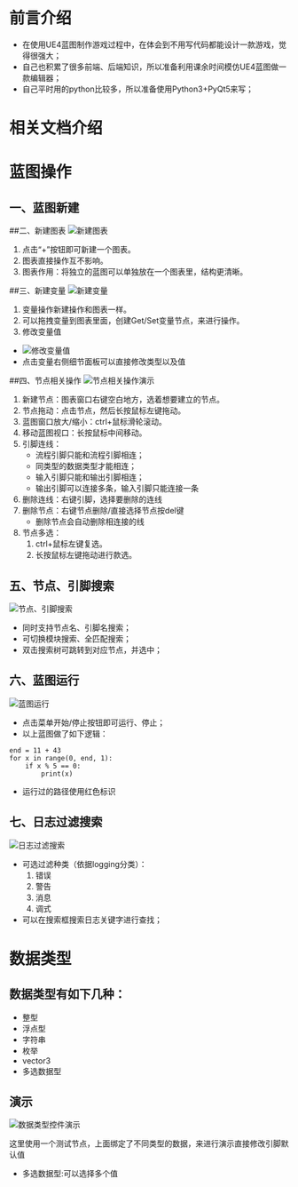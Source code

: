 # 前言介绍
* 在使用UE4蓝图制作游戏过程中，在体会到不用写代码都能设计一款游戏，觉得很强大；
* 自己也积累了很多前端、后端知识，所以准备利用课余时间模仿UE4蓝图做一款编辑器；
* 自己平时用的python比较多，所以准备使用Python3+PyQt5来写；

# 相关文档介绍

<!-- - [蓝图操作](./doc/蓝图操作.md)
- [数据类型](./doc/数据类型.md) -->

# 蓝图操作
## 一、蓝图新建

##二、新建图表
![新建图表](doc/image/20190126_graphic.png)
1. 点击“+”按钮即可新建一个图表。
2. 图表直接操作互不影响。
3. 图表作用：将独立的蓝图可以单独放在一个图表里，结构更清晰。

##三、新建变量
![新建变量](doc/image/20190112_variable.gif)
1. 变量操作新建操作和图表一样。
2. 可以拖拽变量到图表里面，创建Get/Set变量节点，来进行操作。
3. 修改变量值
- ![修改变量值](doc/image/20190126_detail.png)
- 点击变量右侧细节面板可以直接修改类型以及值 

##四、节点相关操作
![节点相关操作演示](doc/image/20190123_operation.gif)

1. 新建节点：图表窗口右键空白地方，选着想要建立的节点。
2. 节点拖动：点击节点，然后长按鼠标左键拖动。
3. 蓝图窗口放大/缩小：ctrl+鼠标滑轮滚动。
4. 移动蓝图视口：长按鼠标中间移动。
5. 引脚连线：
    - 流程引脚只能和流程引脚相连；
    - 同类型的数据类型才能相连；
    - 输入引脚只能和输出引脚相连；
    - 输出引脚可以连接多条，输入引脚只能连接一条
6. 删除连线：右键引脚，选择要删除的连线
7. 删除节点：右键节点删除/直接选择节点按del键
    - 删除节点会自动删除相连接的线
8. 节点多选：
    1. ctrl+鼠标左键复选。
    2. 长按鼠标左键拖动进行款选。

## 五、节点、引脚搜索
![节点、引脚搜索](doc/image/20190222_search.gif)
- 同时支持节点名、引脚名搜索；
- 可切换模块搜索、全匹配搜索；
- 双击搜索树可跳转到对应节点，并选中；

## 六、蓝图运行
![蓝图运行](doc/image/20190222_bprun.gif)
- 点击菜单开始/停止按钮即可运行、停止；
- 以上蓝图做了如下逻辑：
```python3
end = 11 + 43
for x in range(0, end, 1):
    if x % 5 == 0:
        print(x)
```
- 运行过的路径使用红色标识


## 七、日志过滤搜索
![日志过滤搜索](doc/image/20190222_logfilter.gif)
- 可选过滤种类（依据logging分类）：
    1. 错误
    2. 警告
    3. 消息
    4. 调式
- 可以在搜索框搜索日志关键字进行查找；


# 数据类型

## 数据类型有如下几种：
- 整型
- 浮点型
- 字符串
- 枚举
- vector3
- 多选数据型

## 演示
![数据类型控件演示](doc/image/20190123_pinwidget.gif)

这里使用一个测试节点，上面绑定了不同类型的数据，来进行演示直接修改引脚默认值
- 多选数据型:可以选择多个值
